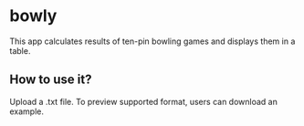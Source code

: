# bowly
 
This app calculates results of ten-pin bowling games and displays them in a table.

## How to use it?
Upload a .txt file. To preview supported format, users can download an example.
